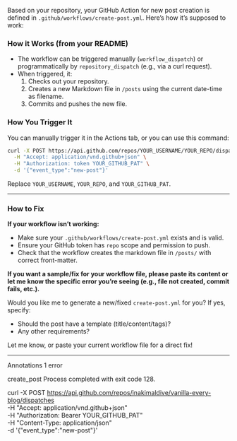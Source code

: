 Based on your repository, your GitHub Action for new post creation is defined in `.github/workflows/create-post.yml`. Here’s how it’s supposed to work:

### How it Works (from your README)
- The workflow can be triggered manually (`workflow_dispatch`) or programmatically by `repository_dispatch` (e.g., via a curl request).
- When triggered, it:
  1. Checks out your repository.
  2. Creates a new Markdown file in `/posts` using the current date-time as filename.
  3. Commits and pushes the new file.

### How You Trigger It
You can manually trigger it in the Actions tab, or you can use this command:
```bash
curl -X POST https://api.github.com/repos/YOUR_USERNAME/YOUR_REPO/dispatches \
  -H "Accept: application/vnd.github+json" \
  -H "Authorization: token YOUR_GITHUB_PAT" \
  -d '{"event_type":"new-post"}'
```
Replace `YOUR_USERNAME`, `YOUR_REPO`, and `YOUR_GITHUB_PAT`.

---

### How to Fix
**If your workflow isn’t working:**
- Make sure your `.github/workflows/create-post.yml` exists and is valid.
- Ensure your GitHub token has `repo` scope and permission to push.
- Check that the workflow creates the markdown file in `/posts/` with correct front-matter.

**If you want a sample/fix for your workflow file, please paste its content or let me know the specific error you’re seeing (e.g., file not created, commit fails, etc.).**

Would you like me to generate a new/fixed `create-post.yml` for you? If yes, specify:
- Should the post have a template (title/content/tags)?
- Any other requirements?

Let me know, or paste your current workflow file for a direct fix!




----

Annotations
1 error

create_post
Process completed with exit code 128.



curl -X POST https://api.github.com/repos/inakimaldive/vanilla-every-blog/dispatches \
  -H "Accept: application/vnd.github+json" \
  -H "Authorization: Bearer YOUR_GITHUB_PAT" \
  -H "Content-Type: application/json" \
  -d '{"event_type":"new-post"}'
